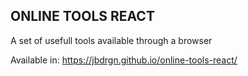 ## ONLINE TOOLS REACT

A set of usefull tools available through a browser

Available in: https://jbdrgn.github.io/online-tools-react/